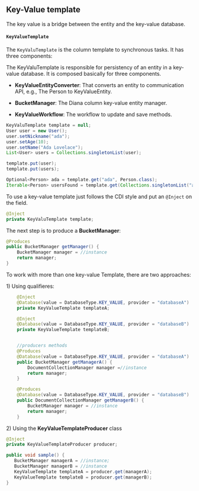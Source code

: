 ## Key-Value template

The key value is a bridge between the entity and the key-value database.

#### `KeyValueTemplate`

The `KeyValuTemplate` is the column template to synchronous tasks. It has three components:

The KeyValuTemplate is responsible for persistency of an entity in a key-value database. It is composed basically for three components.

* **KeyValueEntityConverter**: That converts an entity to communication API, e.g., The Person to KeyValueEntity.

* **BucketManager**: The Diana column key-value entity manager.

* **KeyValueWorkflow**: The workflow to update and save methods.

```java
KeyValuTemplate template = null;
User user = new User();
user.setNickname("ada");
user.setAge(10);
user.setName("Ada Lovelace");
List<User> users = Collections.singletonList(user);

template.put(user);
template.put(users);

Optional<Person> ada = template.get("ada", Person.class);
Iterable<Person> usersFound = template.get(Collections.singletonList("ada"), Person.class);
```
To use a key-value template just follows the CDI style and put an `@Inject` on the field.


```java
@Inject
private KeyValuTemplate template;
```

The next step is to produce a **BucketManager**:

```java
@Produces
public BucketManager getManager() {
    BucketManager manager = //instance
    return manager;
}
```

To work with more than one key-value Template, there are two approaches:

1\) Using qualifieres:

```java
    @Inject
    @Database(value = DatabaseType.KEY_VALUE, provider = "databaseA")
    private KeyValueTemplate templateA;

    @Inject
    @Database(value = DatabaseType.KEY_VALUE, provider = "databaseB")
    private KeyValueTemplate templateB;


    //producers methods
    @Produces
    @Database(value = DatabaseType.KEY_VALUE, provider = "databaseA")
    public BucketManager getManagerA() {
        DocumentCollectionManager manager =//instance
        return manager;
    }

    @Produces
    @Database(value = DatabaseType.KEY_VALUE, provider = "databaseB")
    public DocumentCollectionManager getManagerB() {
        BucketManager manager = //instance
        return manager;
    }
```

2\)  Using the **KeyValueTemplateProducer** class

```java
@Inject
private KeyValueTemplateProducer producer;

public void sample() {
   BucketManager managerA = //instance;
   BucketManager managerB = //instance
   KeyValueTemplate templateA = producer.get(managerA);
   KeyValueTemplate templateB = producer.get(managerB);
}
```
